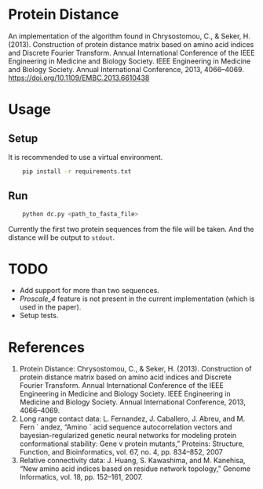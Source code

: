# Protein Distance
An implementation of the algorithm found in Chrysostomou, C., & Seker, H. (2013). Construction of protein distance matrix based on amino acid indices and Discrete Fourier Transform. Annual International Conference of the IEEE Engineering in Medicine and Biology Society. IEEE Engineering in Medicine and Biology Society. Annual International Conference, 2013, 4066–4069. https://doi.org/10.1109/EMBC.2013.6610438


# Usage
## Setup
It is recommended to use a virtual environment.
```bash
    pip install -r requirements.txt
```
## Run
```python
    python dc.py <path_to_fasta_file>
```
Currently the first two protein sequences from the file will be taken. And the distance will be output to `stdout`.

# TODO
- Add support for more than two sequences.
- *Proscale_4* feature is not present in the current implementation (which is used in the paper).
- Setup tests.

# References
1. Protein Distance: Chrysostomou, C., & Seker, H. (2013). Construction of protein distance matrix based on amino acid indices and Discrete Fourier Transform. Annual International Conference of the IEEE Engineering in Medicine and Biology Society. IEEE Engineering in Medicine and Biology Society. Annual International Conference, 2013, 4066–4069.
2. Long range contact data: L. Fernandez, J. Caballero, J. Abreu, and M. Fern ´ andez, “Amino ´
acid sequence autocorrelation vectors and bayesian-regularized genetic
neural networks for modeling protein conformational stability: Gene
v protein mutants,” Proteins: Structure, Function, and Bioinformatics,
vol. 67, no. 4, pp. 834–852, 2007
3. Relative connectivity data: J. Huang, S. Kawashima, and M. Kanehisa, “New amino acid indices
based on residue network topology,” Genome Informatics, vol. 18, pp.
152–161, 2007.